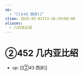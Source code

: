 ```yaml
---
up:
  - "[[②43 西非]]"
ctime: 2025-03-01T13:16:35+08:00
aliases:
  - 几内亚比绍
---
```


# ②452 几内亚比绍

- up: [[②43 西非]]
